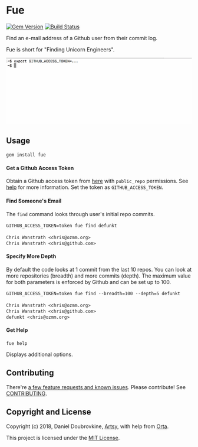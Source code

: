 Fue
===

[![Gem Version](https://badge.fury.io/rb/fue.svg)](https://badge.fury.io/rb/fue)
[![Build Status](https://travis-ci.org/dblock/fue.svg)](https://travis-ci.org/dblock/fue)

Find an e-mail address of a Github user from their commit log.

Fue is short for "Finding Unicorn Engineers".

![](images/fue.gif)

## Usage

```
gem install fue
```

#### Get a Github Access Token

Obtain a Github access token from [here](https://github.com/settings/tokens) with `public_repo` permissions. See [help](https://help.github.com/articles/creating-a-personal-access-token-for-the-command-line) for more information. Set the token as `GITHUB_ACCESS_TOKEN`.

#### Find Someone's Email

The `find` command looks through user's initial repo commits.

```
GITHUB_ACCESS_TOKEN=token fue find defunkt

Chris Wanstrath <chris@ozmm.org>
Chris Wanstrath <chris@github.com>
```

#### Specify More Depth

By default the code looks at 1 commit from the last 10 repos. You can look at more repositories (breadth) and more commits (depth). The maximum value for both parameters is enforced by Github and can be set up to 100.

```
GITHUB_ACCESS_TOKEN=token fue find --breadth=100 --depth=5 defunkt

Chris Wanstrath <chris@ozmm.org>
Chris Wanstrath <chris@github.com>
defunkt <chris@ozmm.org>
```

#### Get Help

```
fue help
```

Displays additional options.

## Contributing

There're [a few feature requests and known issues](https://github.com/dblock/fue/issues). Please contribute! See [CONTRIBUTING](CONTRIBUTING.md).

## Copyright and License

Copyright (c) 2018, Daniel Doubrovkine, [Artsy](http://artsy.github.io), with help from [Orta](https://github.com/orta).

This project is licensed under the [MIT License](LICENSE.md).

